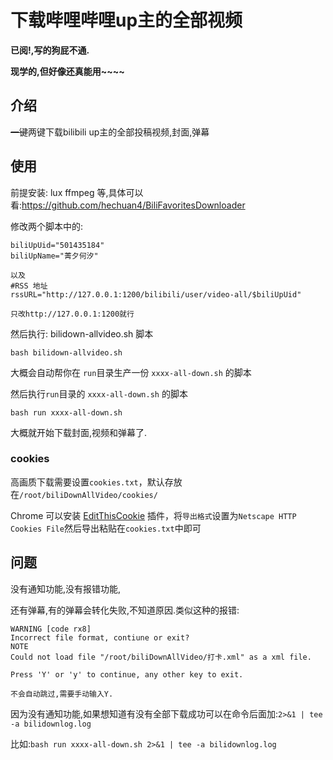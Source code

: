 # 下载哔哩哔哩up主的全部视频

**已阅!,写的狗屁不通.**

**现学的,但好像还真能用~~~~**

## 介绍

~~一键~~两键下载bilibili up主的全部投稿视频,封面,弹幕

## 使用

前提安装: lux ffmpeg 等,具体可以看:https://github.com/hechuan4/BiliFavoritesDownloader



修改两个脚本中的:

```shell
biliUpUid="501435184"
biliUpName="菁夕何汐"

以及
#RSS 地址
rssURL="http://127.0.0.1:1200/bilibili/user/video-all/$biliUpUid"

只改http://127.0.0.1:1200就行
```

然后执行: bilidown-allvideo.sh 脚本

`bash bilidown-allvideo.sh`

大概会自动帮你在 `run`目录生产一份 `xxxx-all-down.sh` 的脚本

然后执行`run`目录的 `xxxx-all-down.sh` 的脚本

`bash run xxxx-all-down.sh  `

大概就开始下载封面,视频和弹幕了.

### cookies

高画质下载需要设置`cookies.txt`，默认存放在`/root/biliDownAllVideo/cookies/`

Chrome 可以安装 [EditThisCookie](https://chrome.google.com/webstore/detail/editthiscookie/fngmhnnpilhplaeedifhccceomclgfbg) 插件，将`导出格式`设置为`Netscape HTTP Cookies File`然后导出粘贴在`cookies.txt`中即可

## 问题

没有通知功能,没有报错功能,

还有弹幕,有的弹幕会转化失败,不知道原因.类似这种的报错:

```shell
WARNING [code rx8]
Incorrect file format, contiune or exit?
NOTE
Could not load file "/root/biliDownAllVideo/打卡.xml" as a xml file.

Press 'Y' or 'y' to continue, any other key to exit.

不会自动跳过,需要手动输入Y.
```

因为没有通知功能,如果想知道有没有全部下载成功可以在命令后面加:`2>&1 | tee -a bilidownlog.log`

比如:`bash run xxxx-all-down.sh 2>&1 | tee -a bilidownlog.log  `